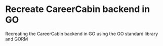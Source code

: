 # Recreate CareerCabin backend in GO

Recreating the CareerCabin backend in GO using the GO standard library and GORM